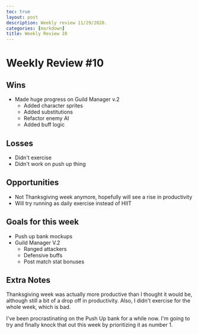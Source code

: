 ```yaml
---
toc: true
layout: post
description: Weekly review 11/29/2020.
categories: [markdown]
title: Weekly Review 10
---
```


# Weekly Review #10

## Wins

- Made huge progress on Guild Manager v.2
  - Added character sprites
  - Added substitutions
  - Refactor enemy AI
  - Added buff logic

## Losses

- Didn't exercise
- Didn't work on push up thing

## Opportunities

- Not Thanksgiving week anymore, hopefully will see a rise in productivity
- Will try running as daily exercise instead of HIIT

## Goals for this week

- Push up bank mockups
- Guild Manager V.2
  - Ranged attackers
  - Defensive buffs
  - Post match stat bonuses

## Extra Notes

Thanksgiving week was actually more productive than I thought it would be, although still a bit of a drop off in productivity. Also, I didn't exercise for the whole week, which is bad.

I've been procrastinating on the Push Up bank for a while now. I'm going to try and finally knock that out this week by prioritizing it as number 1.
